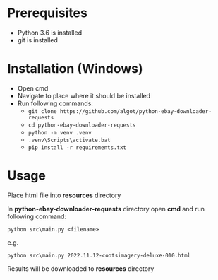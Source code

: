 # Prerequisites
* Python 3.6 is installed
* git is installed

# Installation (Windows)
* Open cmd
* Navigate to place where it should be installed
* Run following commands:
  * `git clone https://github.com/algot/python-ebay-downloader-requests`
  * `cd python-ebay-downloader-requests`
  * `python -m venv .venv`
  * `.venv\Scripts\activate.bat`
  * `pip install -r requirements.txt`

# Usage
Place html file into **resources** directory

In **python-ebay-downloader-requests** directory open **cmd** and run following command:

`python src\main.py <filename>`

e.g.

`python src\main.py 2022.11.12-cootsimagery-deluxe-010.html`

Results will be downloaded to **resources** directory